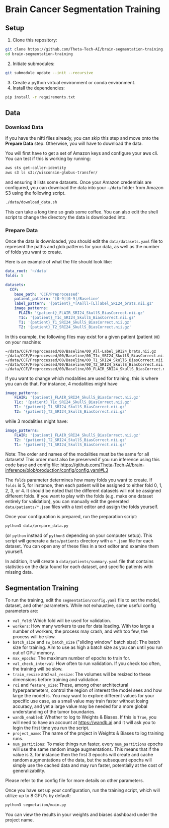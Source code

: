 # Brain Cancer Segmentation Training

## Setup
1. Clone this repository: 
```bash
git clone https://github.com/Theta-Tech-AI/brain-segmentation-training.git
cd brain-segmentation-training
```
2. Initiate submodules:
```bash
git submodule update --init --recursive
```
3. Create a python virtual environment or conda environment.
4. Install the dependencies:
```bash
pip install -r requirements.txt
```

## Data

### Download Data
If you have the nifti files already, you can skip this step and move onto the **Prepare Data** step. Otherwise, you will have to download the data.

You will first have to get a set of Amazon keys and configure your aws cli. You can test if this is working by running:
```bash
aws sts get-caller-identity
aws s3 ls s3://wisconsin-globus-transfer/
```
and ensuring it lists some datasets. Once your Amazon credentials are configured, you can download the data into your `~/data` folder from Amazon S3 using the following script. 
```bash
./data/download_data.sh
```
This can take a long time so grab some coffee. You can also edit the shell script to change the directory the data is downloaded into.
### Prepare Data
Once the data is downloaded, you should edit the `data/datasets.yaml` file to represent the paths and glob patterns for your data, as well as the number of folds you want to create.

Here is an example of what the file should look like:
```yaml
data_root: '~/data'
folds: 5

datasets:
  CCF:
    base_path: 'CCF/Preprocessed'
    patient_pattern: '[0-9][0-9]/Baseline'
    label_pattern: '{patient}_*[Aa]ll-[Ll]abel_SRI24_brats.nii.gz'
    image_patterns:
      FLAIR: '{patient}_FLAIR_SRI24_SkullS_BiasCorrect.nii.gz'
      T1c: '{patient}_T1c_SRI24_SkullS_BiasCorrect.nii.gz'
      T1: '{patient}_T1_SRI24_SkullS_BiasCorrect.nii.gz'
      T2: '{patient}_T2_SRI24_SkullS_BiasCorrect.nii.gz'
```

In this example, the following files may exist for a given patient (patient `00`) on your machine:
```
~/data/CCF/Preprocessed/00/Baseline/00_All-Label_SRI24_brats.nii.gz
~/data/CCF/Preprocessed/00/Baseline/00_T1c_SRI24_SkullS_BiasCorrect.nii.gz
~/data/CCF/Preprocessed/00/Baseline/00_T1_SRI24_SkullS_BiasCorrect.nii.gz
~/data/CCF/Preprocessed/00/Baseline/00_T2_SRI24_SkullS_BiasCorrect.nii.gz
~/data/CCF/Preprocessed/00/Baseline/00_FLAIR_SRI24_SkullS_BiasCorrect.nii.gz
```

If you want to change which modalities are used for training, this is where you can do that. For instance, 4 modalities might have
```yaml
image_patterns:
    FLAIR: '{patient}_FLAIR_SRI24_SkullS_BiasCorrect.nii.gz'
    T1c: '{patient}_T1c_SRI24_SkullS_BiasCorrect.nii.gz'
    T1: '{patient}_T1_SRI24_SkullS_BiasCorrect.nii.gz'
    T2: '{patient}_T2_SRI24_SkullS_BiasCorrect.nii.gz'
```
while 3 modalities might have:
```yaml
image_patterns:
    FLAIR: '{patient}_FLAIR_SRI24_SkullS_BiasCorrect.nii.gz'
    T2: '{patient}_T2_SRI24_SkullS_BiasCorrect.nii.gz'
    T1: '{patient}_T1_SRI24_SkullS_BiasCorrect.nii.gz'
```

Note: The order and names of the modalities must be the same for all datasets! This order must also be preserved if you run inference using this code base and config file: https://github.com/Theta-Tech-AI/brain-inference/blob/production/config/config.yaml#L3

The `folds` parameter determines how many folds you want to create. If `folds` is 5, for instance, then each patient will be assigned to either fold 0, 1, 2, 3, or 4. It should be noted that the different datasets will not be assigned different folds. If you want to play with the folds (e.g. make one dataset entirely for validation), you can manually edit the generated `data/patients/*.json` files with a text editor and assign the folds yourself.

Once your configuration is prepared, run the preparation script:
```bash
python3 data/prepare_data.py
```
(or `python` instead of `python3` depending on your computer setup). This script will generate a `data/patients` directory with a `*.json` file for each dataset. You can open any of these files in a text editor and examine them yourself.

In addition, it will create a `data/patients/summary.yaml` file that contains statistics on the data found for each dataset, and specific patients with missing data.

## Segmentation Training
To run the training, edit the `segmentation/config.yaml` file to set the model, dataset, and other parameters. While not exhaustive, some useful config parameters are:
* `val_fold`: Which fold will be used for validation.
* `workers`: How many workers to use for data loading. With too large a number of workers, the process may crash, and with too few, the process will be slow.
* `batch_size` and `sw_batch_size` ("sliding window" batch size): The batch size for training. Aim to use as high a batch size as you can until you run out of GPU memory.
* `max_epochs`: The maximum number of epochs to train for.
* `val_check_interval`: How often to run validation. If you check too often, the training will be slow.
* `train_resize` and `val_resize`: The volumes will be resized to these dimensions before training and validation.
* `roi` and `feature_size`: These, among other architectural hyperparameters, control the region of interest the model sees and how large the model is. You may want to explore different values for your specific use case, as a small value may train faster without losing accuracy, and yet a large value may be needed for a more global understanding of the tumor boundaries.
* `wandb_enabled`: Whether to log to Weights & Biases. If this is `True`, you will need to have an account at https://wandb.ai and it will ask you to login the first time you run the script.
* `project_name`: The name of the project in Weights & Biases to log training runs.
* `num_partitions`: To make things run faster, every `num_partitions` epochs will use the same random image augmentations. This means that if the value is 3, for instance then the first 3 epochs will create and cache random augmentations of the data, but the subsequent epochs will simply use the cached data and may run faster, potentially at the cost of generalizability.

Please refer to the config file for more details on other parameters.

Once you have set up your configuration, run the training script, which will utilize up to 8 GPU's by default:
```bash
python3 segmetation/main.py
```
You can view the results in your weights and biases dashboard under the project name.
